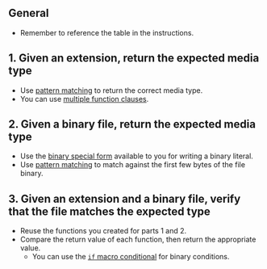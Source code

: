 ## General

- Remember to reference the table in the instructions.

## 1. Given an extension, return the expected media type

- Use [pattern matching][pattern-matching] to return the correct media type.
- You can use [multiple function clauses][mfc].

## 2. Given a binary file, return the expected media type

- Use the [binary special form][special-forms] available to you for writing a binary literal.
- Use [pattern matching][binary-matching] to match against the first few bytes of the file binary.

## 3. Given an extension and a binary file, verify that the file matches the expected type

- Reuse the functions you created for parts 1 and 2.
- Compare the return value of each function, then return the appropriate value.
  - You can use the [`if` macro conditional][if] for binary conditions.

[binary-matching]: https://elixir-lang.org/getting-started/binaries-strings-and-char-lists.html#binaries
[if]: https://elixir-lang.org/getting-started/case-cond-and-if.html#if-and-unless
[mfc]: https://elixir-lang.org/getting-started/modules-and-functions.html#named-functions
[mimetype]: https://en.wikipedia.org/wiki/Media_type
[pattern-matching]: https://elixir-lang.org/getting-started/pattern-matching.html#pattern-matching-1
[special-forms]: https://hexdocs.pm/elixir/Kernel.SpecialForms.html#%3C%3C%3E%3E/1
